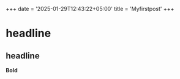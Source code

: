 +++
date = '2025-01-29T12:43:22+05:00'
title = 'Myfirstpost'
+++

# headline

## headline


**Bold**


